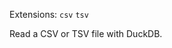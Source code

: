 <!--fused:filePreview-->
Extensions: `csv` `tsv`

<!--fused:readme-->
Read a CSV or TSV file with DuckDB.
